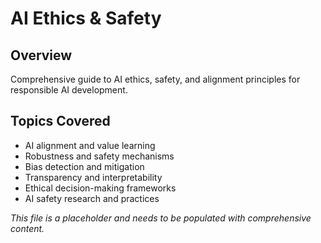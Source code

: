 # AI Ethics & Safety

## Overview
Comprehensive guide to AI ethics, safety, and alignment principles for responsible AI development.

## Topics Covered
- AI alignment and value learning
- Robustness and safety mechanisms
- Bias detection and mitigation
- Transparency and interpretability
- Ethical decision-making frameworks
- AI safety research and practices

*This file is a placeholder and needs to be populated with comprehensive content.* 